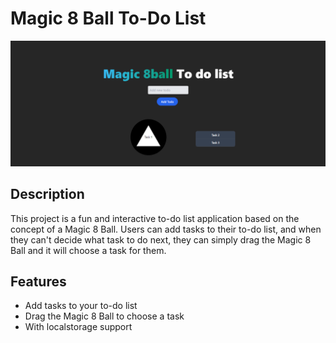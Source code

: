 # Magic 8 Ball To-Do List

![Project Image](./public/Screenshot.png)

## Description

This project is a fun and interactive to-do list application based on the concept of a Magic 8 Ball. Users can add tasks to their to-do list, and when they can't decide what task to do next, they can simply drag the Magic 8 Ball and it will choose a task for them.

## Features

- Add tasks to your to-do list
- Drag the Magic 8 Ball to choose a task
- With localstorage support